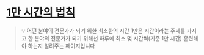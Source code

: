 # [1만 시간의 법칙](https://hayeonii.github.io/10000hours/)
> 💡 어떤 분야의 전문가가 되기 위한 최소한의 시간 1만은 시간이라는 주제를 가지고 한 분야의 전문가가 되기 위해선 하루에 최소 몇 시간씩(기준 1만 시간) 훈련해야 하는지 알려주는 페이지입니다
